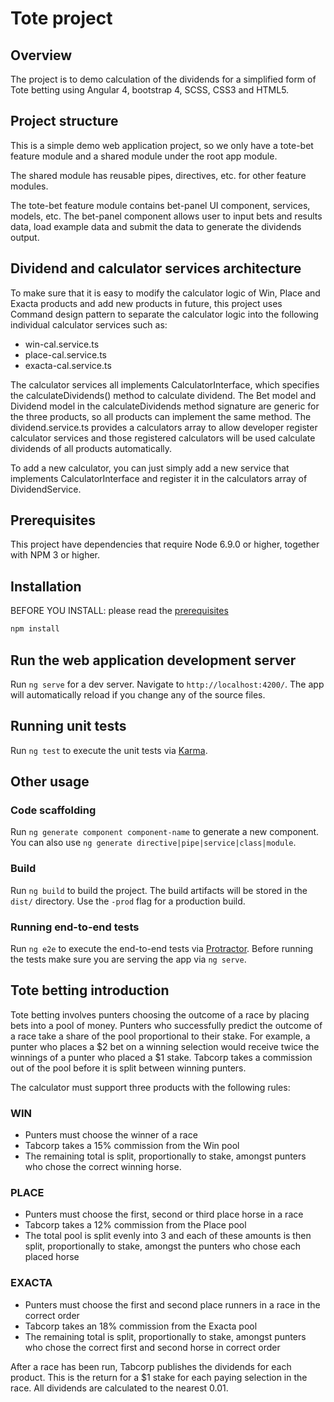 # Tote project 

## Overview

The project is to demo calculation of the dividends for a simplified form of Tote betting using Angular 4, bootstrap 4, SCSS, CSS3 and HTML5.

## Project structure
This is a simple demo web application project, so we only have a tote-bet feature module and a shared module under the root app module.

The shared module has reusable pipes, directives, etc. for other feature modules.

The tote-bet feature module contains bet-panel UI component, services, models, etc. 
The bet-panel component allows user to input bets and results data, load example data and submit the data to generate the dividends output.

## Dividend and calculator services architecture

To make sure that it is easy to modify the calculator logic of Win, Place and Exacta products and add new products in future, 
this project uses Command design pattern to separate the calculator logic into the following individual calculator services such as:
 * win-cal.service.ts
 * place-cal.service.ts
 * exacta-cal.service.ts
 
The calculator services all implements CalculatorInterface, which specifies the calculateDividends() method to calculate dividend. 
The Bet model and Dividend model in the calculateDividends method signature are generic for the three products, so all products can implement the same method.
The dividend.service.ts provides a calculators array to allow developer register calculator services and those registered calculators will be used calculate dividends of all products automatically.

To add a new calculator, you can just simply add a new service that implements CalculatorInterface and register it in the calculators array of DividendService.


## Prerequisites
This project have dependencies that require Node 6.9.0 or higher, together with NPM 3 or higher.

## Installation
BEFORE YOU INSTALL: please read the [prerequisites](#prerequisites)
```bash
npm install
```
## Run the web application development server

Run `ng serve` for a dev server. Navigate to `http://localhost:4200/`. The app will automatically reload if you change any of the source files.

## Running unit tests

Run `ng test` to execute the unit tests via [Karma](https://karma-runner.github.io).

## Other usage

### Code scaffolding

Run `ng generate component component-name` to generate a new component. You can also use `ng generate directive|pipe|service|class|module`.

### Build

Run `ng build` to build the project. The build artifacts will be stored in the `dist/` directory. Use the `-prod` flag for a production build.

### Running end-to-end tests

Run `ng e2e` to execute the end-to-end tests via [Protractor](http://www.protractortest.org/).
Before running the tests make sure you are serving the app via `ng serve`.

## Tote betting introduction
Tote betting involves punters choosing the outcome of a race by placing bets into a pool of money. Punters
who successfully predict the outcome of a race take a share of the pool proportional to their stake. For
example, a punter who places a $2 bet on a winning selection would receive twice the winnings of a punter
who placed a $1 stake. Tabcorp takes a commission out of the pool before it is split between winning punters.

The calculator must support three products with the following rules:
### WIN
* Punters must choose the winner of a race
* Tabcorp takes a 15% commission from the Win pool
* The remaining total is split, proportionally to stake, amongst punters who chose the correct winning horse.
### PLACE
* Punters must choose the first, second or third place horse in a race
* Tabcorp takes a 12% commission from the Place pool
* The total pool is split evenly into 3 and each of these amounts is then split, proportionally to stake,
amongst the punters who chose each placed horse
### EXACTA
* Punters must choose the first and second place runners in a race in the correct order
* Tabcorp takes an 18% commission from the Exacta pool
* The remaining total is split, proportionally to stake, amongst punters who chose the correct first and
second horse in correct order

After a race has been run, Tabcorp publishes the dividends for each product. This is the return for a $1 stake for each paying selection in the race. 
All dividends are calculated to the nearest 0.01.
